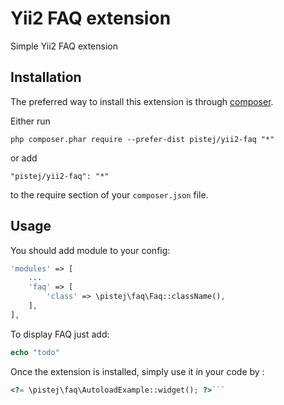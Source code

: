 Yii2 FAQ extension
==================
Simple Yii2 FAQ extension

Installation
------------

The preferred way to install this extension is through [composer](http://getcomposer.org/download/).

Either run

```
php composer.phar require --prefer-dist pistej/yii2-faq "*"
```

or add

```
"pistej/yii2-faq": "*"
```

to the require section of your `composer.json` file.


Usage
-----

You should add module to your config:
```php
'modules' => [
    ...
    'faq' => [
        'class' => \pistej\faq\Faq::className(),
    ],
],
```

To display FAQ just add:
```php
echo "todo"
```

Once the extension is installed, simply use it in your code by  :

```php
<?= \pistej\faq\AutoloadExample::widget(); ?>```